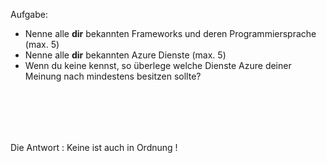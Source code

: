 Aufgabe:
- Nenne alle **dir** bekannten Frameworks und deren Programmiersprache (max. 5)
- Nenne alle **dir** bekannten Azure Dienste (max. 5)
- Wenn du keine kennst, so überlege welche Dienste Azure deiner Meinung nach mindestens besitzen sollte?

<br><br>
---
Die Antwort : Keine ist auch in Ordnung !